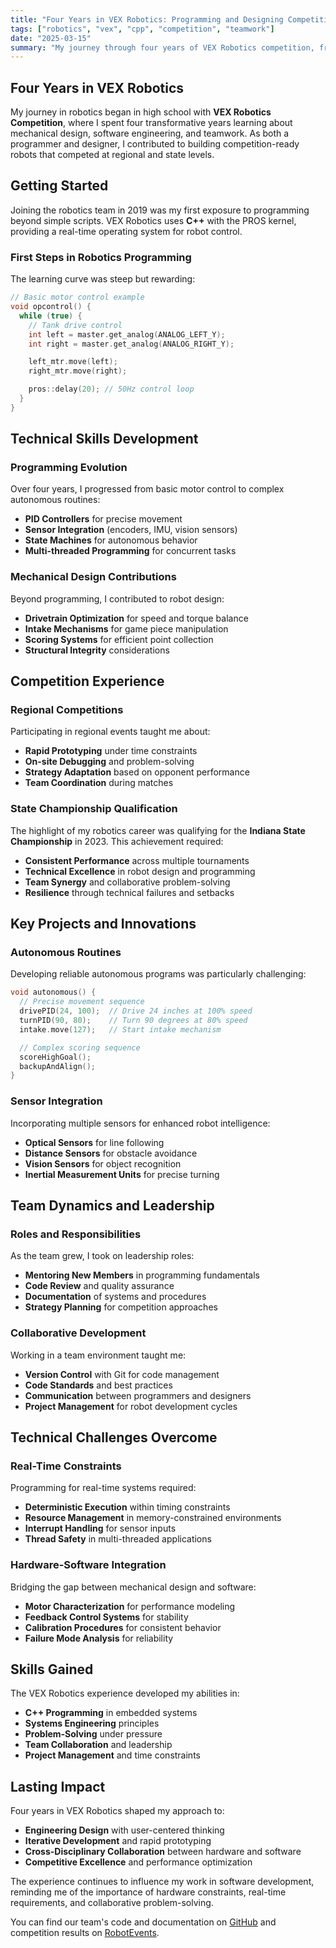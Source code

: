```yaml
---
title: "Four Years in VEX Robotics: Programming and Designing Competition Robots"
tags: ["robotics", "vex", "cpp", "competition", "teamwork"]
date: "2025-03-15"
summary: "My journey through four years of VEX Robotics competition, from learning C++ programming to leading as a programmer and designer, culminating in qualifying for the Indiana State Championship."
---
```


## Four Years in VEX Robotics

My journey in robotics began in high school with **VEX Robotics Competition**,
where I spent four transformative years learning about mechanical design,
software engineering, and teamwork. As both a programmer and designer, I
contributed to building competition-ready robots that competed at regional and
state levels.

## Getting Started

Joining the robotics team in 2019 was my first exposure to programming beyond
simple scripts. VEX Robotics uses **C++** with the PROS kernel, providing a
real-time operating system for robot control.

### First Steps in Robotics Programming

The learning curve was steep but rewarding:

```cpp
// Basic motor control example
void opcontrol() {
  while (true) {
    // Tank drive control
    int left = master.get_analog(ANALOG_LEFT_Y);
    int right = master.get_analog(ANALOG_RIGHT_Y);

    left_mtr.move(left);
    right_mtr.move(right);

    pros::delay(20); // 50Hz control loop
  }
}
```

## Technical Skills Development

### Programming Evolution

Over four years, I progressed from basic motor control to complex autonomous
routines:

- **PID Controllers** for precise movement
- **Sensor Integration** (encoders, IMU, vision sensors)
- **State Machines** for autonomous behavior
- **Multi-threaded Programming** for concurrent tasks

### Mechanical Design Contributions

Beyond programming, I contributed to robot design:

- **Drivetrain Optimization** for speed and torque balance
- **Intake Mechanisms** for game piece manipulation
- **Scoring Systems** for efficient point collection
- **Structural Integrity** considerations

## Competition Experience

### Regional Competitions

Participating in regional events taught me about:

- **Rapid Prototyping** under time constraints
- **On-site Debugging** and problem-solving
- **Strategy Adaptation** based on opponent performance
- **Team Coordination** during matches

### State Championship Qualification

The highlight of my robotics career was qualifying for the **Indiana State
Championship** in 2023. This achievement required:

- **Consistent Performance** across multiple tournaments
- **Technical Excellence** in robot design and programming
- **Team Synergy** and collaborative problem-solving
- **Resilience** through technical failures and setbacks

## Key Projects and Innovations

### Autonomous Routines

Developing reliable autonomous programs was particularly challenging:

```cpp
void autonomous() {
  // Precise movement sequence
  drivePID(24, 100);  // Drive 24 inches at 100% speed
  turnPID(90, 80);    // Turn 90 degrees at 80% speed
  intake.move(127);   // Start intake mechanism

  // Complex scoring sequence
  scoreHighGoal();
  backupAndAlign();
}
```

### Sensor Integration

Incorporating multiple sensors for enhanced robot intelligence:

- **Optical Sensors** for line following
- **Distance Sensors** for obstacle avoidance
- **Vision Sensors** for object recognition
- **Inertial Measurement Units** for precise turning

## Team Dynamics and Leadership

### Roles and Responsibilities

As the team grew, I took on leadership roles:

- **Mentoring New Members** in programming fundamentals
- **Code Review** and quality assurance
- **Documentation** of systems and procedures
- **Strategy Planning** for competition approaches

### Collaborative Development

Working in a team environment taught me:

- **Version Control** with Git for code management
- **Code Standards** and best practices
- **Communication** between programmers and designers
- **Project Management** for robot development cycles

## Technical Challenges Overcome

### Real-Time Constraints

Programming for real-time systems required:

- **Deterministic Execution** within timing constraints
- **Resource Management** in memory-constrained environments
- **Interrupt Handling** for sensor inputs
- **Thread Safety** in multi-threaded applications

### Hardware-Software Integration

Bridging the gap between mechanical design and software:

- **Motor Characterization** for performance modeling
- **Feedback Control Systems** for stability
- **Calibration Procedures** for consistent behavior
- **Failure Mode Analysis** for reliability

## Skills Gained

The VEX Robotics experience developed my abilities in:

- **C++ Programming** in embedded systems
- **Systems Engineering** principles
- **Problem-Solving** under pressure
- **Team Collaboration** and leadership
- **Project Management** and time constraints

## Lasting Impact

Four years in VEX Robotics shaped my approach to:

- **Engineering Design** with user-centered thinking
- **Iterative Development** and rapid prototyping
- **Cross-Disciplinary Collaboration** between hardware and software
- **Competitive Excellence** and performance optimization

The experience continues to influence my work in software development, reminding
me of the importance of hardware constraints, real-time requirements, and
collaborative problem-solving.

You can find our team's code and documentation on
[GitHub](https://github.com/7701F) and competition results on
[RobotEvents](https://www.robotevents.com/teams/VRC/7701F).
